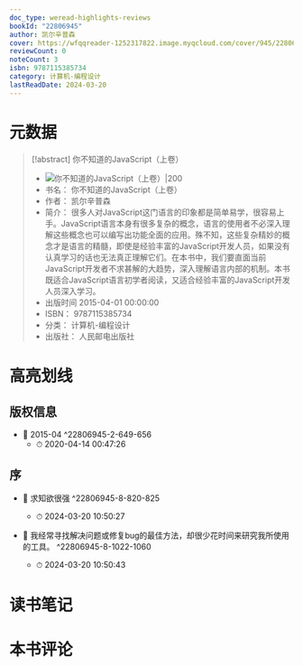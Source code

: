 ```yaml
---
doc_type: weread-highlights-reviews
bookId: "22806945"
author: 凯尔辛普森
cover: https://wfqqreader-1252317822.image.myqcloud.com/cover/945/22806945/t7_22806945.jpg
reviewCount: 0
noteCount: 3
isbn: 9787115385734
category: 计算机-编程设计
lastReadDate: 2024-03-20
---
```

# 元数据
> [!abstract] 你不知道的JavaScript（上卷）
> - ![ 你不知道的JavaScript（上卷）|200](https://wfqqreader-1252317822.image.myqcloud.com/cover/945/22806945/t7_22806945.jpg)
> - 书名： 你不知道的JavaScript（上卷）
> - 作者： 凯尔辛普森
> - 简介： 很多人对JavaScript这门语言的印象都是简单易学，很容易上手。JavaScript语言本身有很多复杂的概念，语言的使用者不必深入理解这些概念也可以编写出功能全面的应用。殊不知，这些复杂精妙的概念才是语言的精髓，即使是经验丰富的JavaScript开发人员，如果没有认真学习的话也无法真正理解它们。在本书中，我们要直面当前JavaScript开发者不求甚解的大趋势，深入理解语言内部的机制。本书既适合JavaScript语言初学者阅读，又适合经验丰富的JavaScript开发人员深入学习。
> - 出版时间 2015-04-01 00:00:00
> - ISBN： 9787115385734
> - 分类： 计算机-编程设计
> - 出版社： 人民邮电出版社

# 高亮划线

## 版权信息


- 📌 2015-04 ^22806945-2-649-656
    - ⏱ 2020-04-14 00:47:26 
## 序


- 📌 求知欲很强 ^22806945-8-820-825
    - ⏱ 2024-03-20 10:50:27 

- 📌 我经常寻找解决问题或修复bug的最佳方法，却很少花时间来研究我所使用的工具。 ^22806945-8-1022-1060
    - ⏱ 2024-03-20 10:50:43 
# 读书笔记

# 本书评论
